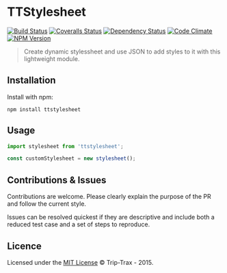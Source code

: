 # TTStylesheet
[![Build Status](https://img.shields.io/travis/Trip-Trax/TTStylesheet.svg?style=flat-square)](https://travis-ci.org/Trip-Trax/TTStylesheet)
[![Coveralls Status](https://img.shields.io/coveralls/Trip-Trax/TTStylesheet.svg?style=flat-square)](https://coveralls.io/r/Trip-Trax/TTStylesheet)
[![Dependency Status](https://david-dm.org/Trip-Trax/TTStylesheet.svg?style=flat-square)](https://david-dm.org/Trip-Trax/TTStylesheet)
[![Code Climate](https://codeclimate.com/github/Trip-Trax/TTStylesheet/badges/gpa.svg)](https://codeclimate.com/github/Trip-Trax/TTStylesheet)
[![NPM Version](https://badge.fury.io/js/ttstylesheet.svg)](https://badge.fury.io/js/ttstylesheet)

> Create dynamic stylessheet and use JSON to add styles to it with this lightweight module.

## Installation
Install with npm:
```shell
npm install ttstylesheet
```

## Usage
```javascript
import stylesheet from 'ttstylesheet';

const customStylesheet = new stylesheet();
```

## Contributions & Issues
Contributions are welcome. Please clearly explain the purpose of the PR and follow the current style.

Issues can be resolved quickest if they are descriptive and include both a reduced test case and a set of steps to reproduce.

## Licence
Licensed under the [MIT License](LICENSE) © Trip-Trax - 2015.
